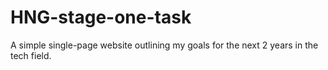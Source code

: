 # HNG-stage-one-task
A simple single-page website outlining my goals for the next 2 years in the tech field.
